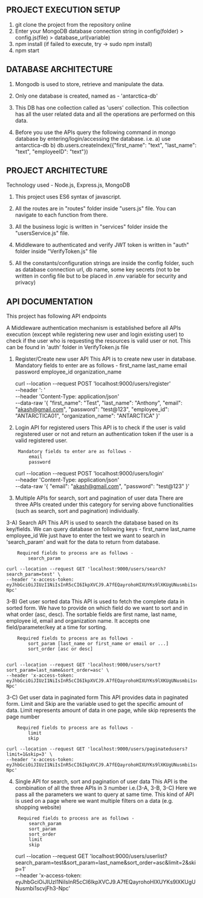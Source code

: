 ## PROJECT EXECUTION SETUP
1) git clone the project from the repository online
2) Enter your MongoDB database connection string in config(folder) > config.js(file) > database_url(variable)
3) npm install (if failed to execute, try -> sudo npm install)
4) npm start


## DATABASE ARCHITECTURE
1) Mongodb is used to store, retrieve and manipulate the data.

2) Only one database is created, named as - 'antarctica-db'

3) This DB has one collection called as 'users' collection.
    This collection has all the user related data and all the operations are performed on this data.

4) Before you use the APIs query the following command in mongo database by entering/login/accessing the database. i.e.
    a) use antarctica-db
    b) db.users.createIndex({"first_name": "text", "last_name": "text", "employeeID": "text"})


## PROJECT ARCHITECTURE
Technology used - Node.js, Express.js, MongoDB

1) This project uses ES6 syntax of javascript.

2) All the routes are in "routes" folder inside "users.js" file. You can navigate to each function from there.

3) All the business logic is written in "services" folder inside the "usersService.js" file.

4) Middleware to authenticated and verify JWT token is written in "auth" folder inside "VerifyToken.js" file

5) All the constants/configuration strings are inside the config folder, such as database connection url, db name, some key secrets (not to be written in config file but to be placed in .env variable for security and privacy)


## API DOCUMENTATION
This project has following API endpoints

A Middleware authentication mechanism is established before all APIs execution (except while registering new user and login existing user) to check if the user who is requesting the resources is valid user or not. 
This can be found in 'auth' folder in VerifyToken.js file

1) Register/Create new user API
        This API is to create new user in database. Mandatory fields to enter are as follows - 
            first_name 
            last_name 
            email 
            password 
            employee_id 
            organization_name

    curl --location --request POST 'localhost:9000/users/register' \
    --header ': ' \
    --header 'Content-Type: application/json' \
    --data-raw '{
        "first_name": "Test",
        "last_name": "Anthony",
        "email": "akash@gmail.com",
        "password": "test@123",
        "employee_id": "ANTARCTICA01",
        "organization_name": "ANTARCTICA"
    }'


2) Login API for registered users
        This API is to check if the user is valid registered user or not and return an authentication token if the user is a valid registered user.
        
        Mandatory fields to enter are as follows - 
            email
            password

    curl --location --request POST 'localhost:9000/users/login' \
    --header 'Content-Type: application/json' \
    --data-raw '{
        "email": "akash@gmail.com",
        "password": "test@123"
    }'


3) Multiple APIs for search, sort and pagination of user data
        There are three APIs created under this category for serving above functionalities (such as search, sort and pagination) individually.

3-A) Search API
        This API is used to search the database based on its key/fields. We can query database on following keys -
            first_name
            last_name
            employee_id
        We just have to enter the text we want to search in 'search_param' and wait for the data to return from database.
        
        Required fields to process are as follows - 
            search_param

    curl --location --request GET 'localhost:9000/users/search?search_param=test' \
    --header 'x-access-token: eyJhbGciOiJIUzI1NiIsInR5cCI6IkpXVCJ9.A7fEQayrohoHIXUYKs9lXKUgUNusmbi1scvjFh3-Npc'


3-B) Get user sorted data
        This API is used to fetch the complete data in sorted form. We have to provide on which field do we want to sort and in what order (asc, desc). The sortable fields are first name, last name, employee id, email and organization name.
        It accepts one field/parameter/key at a time for sorting.
        
        Required fields to process are as follows - 
            sort_param [last_name or first_name or email or ...]
            sort_order [asc or desc]


    curl --location --request GET 'localhost:9000/users/sort?sort_param=last_name&sort_order=asc' \
    --header 'x-access-token: eyJhbGciOiJIUzI1NiIsInR5cCI6IkpXVCJ9.A7fEQayrohoHIXUYKs9lXKUgUNusmbi1scvjFh3-Npc'


3-C) Get user data in paginated form
        This API provides data in paginated form. Limit and Skip are the variable used to get the specific amount of data. Limit represents amount of data in one page, while skip represents the page number
        
        Required fields to process are as follows - 
            limit
            skip

    curl --location --request GET 'localhost:9000/users/paginatedusers?limit=1&skip=3' \
    --header 'x-access-token: eyJhbGciOiJIUzI1NiIsInR5cCI6IkpXVCJ9.A7fEQayrohoHIXUYKs9lXKUgUNusmbi1scvjFh3-Npc'


4) Single API for search, sort and pagination of user data
        This API is the combination of all the three APIs in 3 number i.e.(3-A, 3-B, 3-C) Here we pass all the parameters we want to query at same time. This kind of API is used on a page where we want multiple filters on a data (e.g. shopping website)
        
        Required fields to process are as follows - 
            search_param
            sort_param
            sort_order
            limit
            skip

    curl --location --request GET 'localhost:9000/users/userlist?search_param=test&sort_param=last_name&sort_order=asc&limit=2&skip=1' \
    --header 'x-access-token: eyJhbGciOiJIUzI1NiIsInR5cCI6IkpXVCJ9.A7fEQayrohoHIXUYKs9lXKUgUNusmbi1scvjFh3-Npc'

